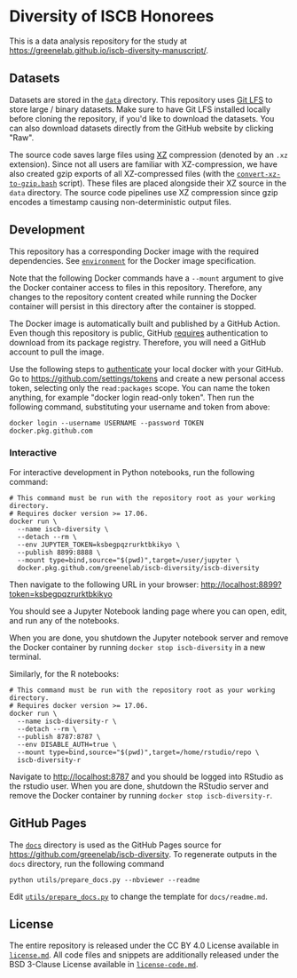 # Diversity of ISCB Honorees

This is a data analysis repository for the study at <https://greenelab.github.io/iscb-diversity-manuscript/>.

## Datasets

Datasets are stored in the [`data`](data) directory.
This repository uses [Git LFS](https://git-lfs.github.com/) to store large / binary datasets.
Make sure to have Git LFS installed locally before cloning the repository,
if you'd like to download the datasets.
You can also download datasets directly from the GitHub website by clicking "Raw".

The source code saves large files using [XZ](https://tukaani.org/xz/) compression (denoted by an `.xz` extension).
Since not all users are familiar with XZ-compression,
we have also created gzip exports of all XZ-compressed files
(with the [`convert-xz-to-gzip.bash`](utils/convert-xz-to-gzip.bash) script).
These files are placed alongside their XZ source in the `data` directory.
The source code pipelines use XZ compression since gzip encodes a timestamp causing non-deterministic output files.

## Development

This repository has a corresponding Docker image with the required dependencies.
See [`environment`](environment) for the Docker image specification.

Note that the following Docker commands have a `--mount` argument to give the Docker container access to files in this repository.
Therefore, any changes to the repository content created while running the Docker container will persist in this directory after the container is stopped.

The Docker image is automatically built and published by a GitHub Action.
Even though this repository is public, GitHub [requires](https://github.community/t5/GitHub-Actions/docker-pull-from-public-GitHub-Package-Registry-fail-with-quot/td-p/32782) authentication to download from its package registry.
Therefore, you will need a GitHub account to pull the image.

Use the following steps to [authenticate](https://help.github.com/en/packages/using-github-packages-with-your-projects-ecosystem/configuring-docker-for-use-with-github-packages#authenticating-to-github-packages) your local docker with your GitHub.
Go to <https://github.com/settings/tokens> and create a new personal access token, selecting only the `read:packages` scope.
You can name the token anything, for example "docker login read-only token".
Then run the following command, substituting your username and token from above:

```shell
docker login --username USERNAME --password TOKEN docker.pkg.github.com
```

### Interactive

For interactive development in Python notebooks, run the following command:

```shell
# This command must be run with the repository root as your working directory.
# Requires docker version >= 17.06.
docker run \
  --name iscb-diversity \
  --detach --rm \
  --env JUPYTER_TOKEN=ksbegpqzrurktbkikyo \
  --publish 8899:8888 \
  --mount type=bind,source="$(pwd)",target=/user/jupyter \
  docker.pkg.github.com/greenelab/iscb-diversity/iscb-diversity
```

Then navigate to the following URL in your browser:
<http://localhost:8899?token=ksbegpqzrurktbkikyo>

You should see a Jupyter Notebook landing page where you can open, edit, and run any of the notebooks.

When you are done, you shutdown the Jupyter notebook server and remove the Docker container by running ```docker stop iscb-diversity``` in a new terminal.

Similarly, for the R notebooks:
```shell
# This command must be run with the repository root as your working directory.
# Requires docker version >= 17.06.
docker run \
  --name iscb-diversity-r \
  --detach --rm \
  --publish 8787:8787 \
  --env DISABLE_AUTH=true \
  --mount type=bind,source="$(pwd)",target=/home/rstudio/repo \
  iscb-diversity-r
```

Navigate to <http://localhost:8787> and you should be logged into RStudio as the rstudio user.
When you are done, shutdown the RStudio server and remove the Docker container by running ```docker stop iscb-diversity-r```.


## GitHub Pages

The [`docs`](docs) directory is used as the GitHub Pages source for <https://github.com/greenelab/iscb-diversity>.
To regenerate outputs in the `docs` directory, run the following command

```shell
python utils/prepare_docs.py --nbviewer --readme
```

Edit [`utils/prepare_docs.py`](utils/prepare_docs.py) to change the template for `docs/readme.md`.

## License

The entire repository is released under the CC BY 4.0 License available in [`license.md`](license.md).
All code files and snippets are additionally released under the BSD 3-Clause License available in [`license-code.md`](license-code.md).
